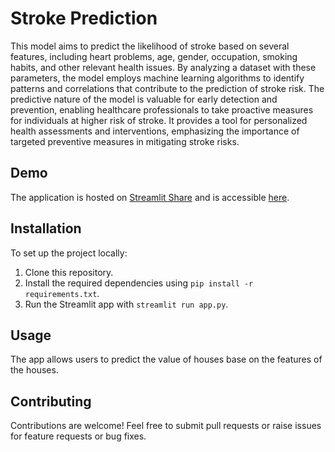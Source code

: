 <!-- Title -->
# Stroke Prediction

<!-- Description -->
This model aims to predict the likelihood of stroke based on several features, including heart problems, age, gender, occupation, smoking habits, and other relevant health issues. By analyzing a dataset with these parameters, the model employs machine learning algorithms to identify patterns and correlations that contribute to the prediction of stroke risk. The predictive nature of the model is valuable for early detection and prevention, enabling healthcare professionals to take proactive measures for individuals at higher risk of stroke. It provides a tool for personalized health assessments and interventions, emphasizing the importance of targeted preventive measures in mitigating stroke risks. 


## Demo

The application is hosted on [Streamlit Share](https://stroke-prediction-james.streamlit.app/) and is accessible [here](https://stroke-prediction-james.streamlit.app/).


## Installation

To set up the project locally:

1. Clone this repository.
2. Install the required dependencies using `pip install -r requirements.txt`.
3. Run the Streamlit app with `streamlit run app.py`.

## Usage

The app allows users to predict the value of houses base on the features of the houses.

## Contributing

Contributions are welcome! Feel free to submit pull requests or raise issues for feature requests or bug fixes.
